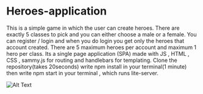 # Heroes-application
This is a simple game in which the user can create heroes. There are exactly 5 classes to pick and you can either choose a male or a female.
You can register / login and when you do login you get only the heroes that account created. There are 5 maximum heroes per account and
maximum 1 hero per class.
Its a single page application (SPA) made with JS , HTML , CSS , sammy.js for routing and handlebars for templating.
Clone the repository(takes 20seconds) write npm install in your terminal(1 minute) then write npm start in your terminal , which runs lite-server.


![Alt Text](https://media.giphy.com/media/FqWdlvGqjLqMU8UGCn/giphy.gif)



